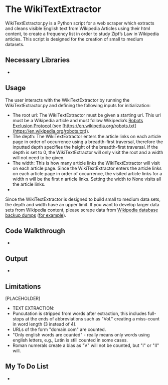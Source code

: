 # The WikiTextExtractor
WikiTextExtractor.py is a Python script for a web scraper which extracts and cleans visible English text from Wikipedia Articles using their html content, to create a frequency list in order to study Zipf’s Law in Wikipedia articles. This script is designed for the creation of small to medium datasets.

## Necessary Libraries
-
## Usage
The user interacts with the WikiTextExtractor by running the WikiTextExtractor.py and defining the following inputs for initialization: 
- The root url: The WikiTextExtractor must be given a starting url. This url must be a Wikipedia article and must follow Wikipedia’s [Robots Exclusion Protocol ](https://en.wikipedia.org/wiki/Robots.txt) (see [https://en.wikipedia.org/robots.txt](https://en.wikipedia.org/robots.txt)).
- The depth: The WikiTextExtractor enters the article links on each article page in order of occurrence using a breadth-first traversal, therefore the inputted depth specifies the height of the breadth-first traversal. If the depth is set to 0, the WikiTextExtractor will only visit the root and a width will not need to be given.
- The width: This is how many article links the WikiTextExtractor will visit on each article page. Since the WikiTextExtractor enters the article links on each article page in order of occurrence, the visited article links for a width n will be the first n article links. Setting the width to None visits all the article links.
- 
Since the WikiTextExtractor is designed to build small to medium data sets, the depth and width have an upper limit. If you want to develop larger data sets from Wikipedia content, please scrape data from [Wikipedia database backup dumps](https://dumps.wikimedia.org/) ([for example](https://github.com/attardi/wikiextractor)).

## Code Walkthrough
-
## Output
-
## Limitations
[PLACEHOLDER]
- TEXT EXTRACTION:
- Puncutation is stripped from words after extraction, this includes full-stops at the ends of abbreviations such as "Vol." creating a miss-count in word length (3 instead of 4).
- URLs of the form "domain.com" are counted.
- "Only english words are counted" - really means only words using english letters, e.g., Latin is still counted in some cases.
- Roman numerals create a bias as "V" will not be counted, but "I" or "II" will.
## My To Do List
-
